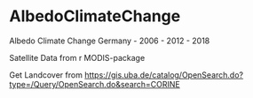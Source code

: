 # AlbedoClimateChange
Albedo Climate Change Germany - 2006 - 2012 - 2018

Satellite Data from r MODIS-package

Get Landcover from https://gis.uba.de/catalog/OpenSearch.do?type=/Query/OpenSearch.do&search=CORINE
